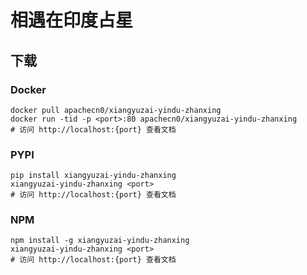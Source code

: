 # 相遇在印度占星

## 下载

### Docker

```
docker pull apachecn0/xiangyuzai-yindu-zhanxing
docker run -tid -p <port>:80 apachecn0/xiangyuzai-yindu-zhanxing
# 访问 http://localhost:{port} 查看文档
```

### PYPI

```
pip install xiangyuzai-yindu-zhanxing
xiangyuzai-yindu-zhanxing <port>
# 访问 http://localhost:{port} 查看文档
```

### NPM

```
npm install -g xiangyuzai-yindu-zhanxing
xiangyuzai-yindu-zhanxing <port>
# 访问 http://localhost:{port} 查看文档
```